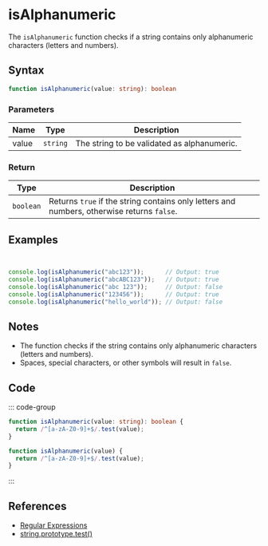 # isAlphanumeric

The `isAlphanumeric` function checks if a string contains only alphanumeric characters (letters and numbers).

## Syntax

```typescript
function isAlphanumeric(value: string): boolean
```

### Parameters

| Name | Type     | Description                                  |
|------|----------|----------------------------------------------|
| value  | `string` | The string to be validated as alphanumeric. |

### Return

| Type     | Description                                  |
|----------|----------------------------------------------|
| `boolean` | Returns `true` if the string contains only letters and numbers, otherwise returns `false`. |

## Examples

```typescript


console.log(isAlphanumeric("abc123"));      // Output: true
console.log(isAlphanumeric("abcABC123"));   // Output: true
console.log(isAlphanumeric("abc 123"));     // Output: false
console.log(isAlphanumeric("123456"));      // Output: true
console.log(isAlphanumeric("hello_world")); // Output: false
```

## Notes

- The function checks if the string contains only alphanumeric characters (letters and numbers).
- Spaces, special characters, or other symbols will result in `false`.

## Code

::: code-group
```typescript
function isAlphanumeric(value: string): boolean {
  return /^[a-zA-Z0-9]+$/.test(value);
}
```

```javascript
function isAlphanumeric(value) {
  return /^[a-zA-Z0-9]+$/.test(value);
}
```
:::

## References

- [Regular Expressions](https://developer.mozilla.org/en-US/docs/Web/JavaScript/Guide/Regular_Expressions)
- [string.prototype.test()](https://developer.mozilla.org/en-US/docs/Web/JavaScript/Reference/Global_Objects/RegExp/test)
